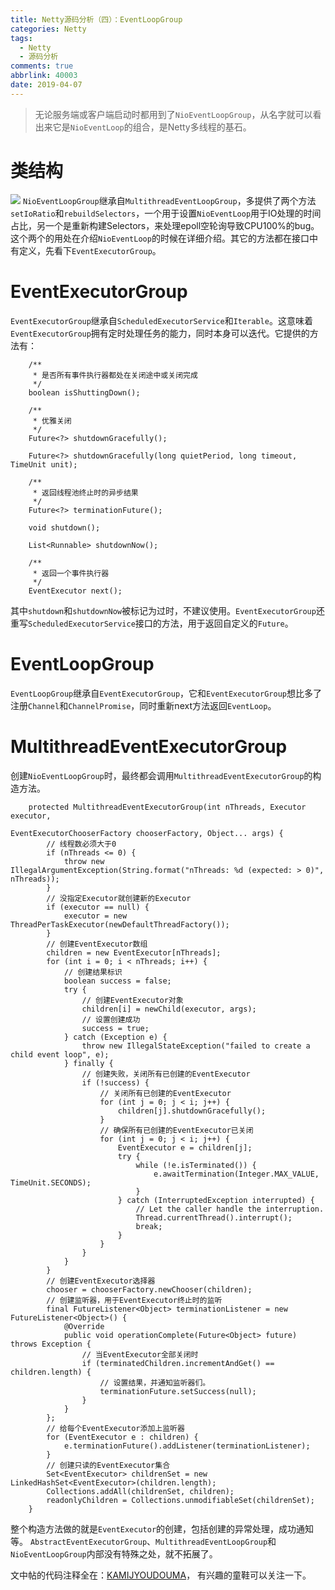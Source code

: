 ```yaml
---
title: Netty源码分析（四）：EventLoopGroup
categories: Netty
tags:
  - Netty
  - 源码分析
comments: true
abbrlink: 40003
date: 2019-04-07
---
```


>无论服务端或客户端启动时都用到了`NioEventLoopGroup`，从名字就可以看出来它是`NioEventLoop`的组合，是Netty多线程的基石。

# 类结构
![](https://user-gold-cdn.xitu.io/2019/4/7/169f6c162fd4d054?w=773&h=820&f=jpeg&s=39700)
`NioEventLoopGroup`继承自`MultithreadEventLoopGroup`，多提供了两个方法`setIoRatio`和`rebuildSelectors`，一个用于设置`NioEventLoop`用于IO处理的时间占比，另一个是重新构建Selectors，来处理epoll空轮询导致CPU100%的bug。这个两个的用处在介绍`NioEventLoop`的时候在详细介绍。其它的方法都在接口中有定义，先看下`EventExecutorGroup`。
# EventExecutorGroup
`EventExecutorGroup`继承自`ScheduledExecutorService`和`Iterable`。这意味着`EventExecutorGroup`拥有定时处理任务的能力，同时本身可以迭代。它提供的方法有：
```
    /**
     * 是否所有事件执行器都处在关闭途中或关闭完成
     */
    boolean isShuttingDown();

    /**
     * 优雅关闭
     */
    Future<?> shutdownGracefully();

    Future<?> shutdownGracefully(long quietPeriod, long timeout, TimeUnit unit);

    /**
     * 返回线程池终止时的异步结果
     */
    Future<?> terminationFuture();

    void shutdown();

    List<Runnable> shutdownNow();

    /**
     * 返回一个事件执行器
     */
    EventExecutor next();
```
其中`shutdown`和`shutdownNow`被标记为过时，不建议使用。`EventExecutorGroup`还重写`ScheduledExecutorService`接口的方法，用于返回自定义的`Future`。
# EventLoopGroup
`EventLoopGroup`继承自`EventExecutorGroup`，它和`EventExecutorGroup`想比多了注册`Channel`和`ChannelPromise`，同时重新next方法返回`EventLoop`。
# MultithreadEventExecutorGroup
创建`NioEventLoopGroup`时，最终都会调用`MultithreadEventExecutorGroup`的构造方法。
```
    protected MultithreadEventExecutorGroup(int nThreads, Executor executor,
                                            EventExecutorChooserFactory chooserFactory, Object... args) {
        // 线程数必须大于0
        if (nThreads <= 0) {
            throw new IllegalArgumentException(String.format("nThreads: %d (expected: > 0)", nThreads));
        }
        // 没指定Executor就创建新的Executor
        if (executor == null) {
            executor = new ThreadPerTaskExecutor(newDefaultThreadFactory());
        }
        // 创建EventExecutor数组
        children = new EventExecutor[nThreads];
        for (int i = 0; i < nThreads; i++) {
            // 创建结果标识
            boolean success = false;
            try {
                // 创建EventExecutor对象
                children[i] = newChild(executor, args);
                // 设置创建成功
                success = true;
            } catch (Exception e) {
                throw new IllegalStateException("failed to create a child event loop", e);
            } finally {
                // 创建失败，关闭所有已创建的EventExecutor
                if (!success) {
                    // 关闭所有已创建的EventExecutor
                    for (int j = 0; j < i; j++) {
                        children[j].shutdownGracefully();
                    }
                    // 确保所有已创建的EventExecutor已关闭
                    for (int j = 0; j < i; j++) {
                        EventExecutor e = children[j];
                        try {
                            while (!e.isTerminated()) {
                                e.awaitTermination(Integer.MAX_VALUE, TimeUnit.SECONDS);
                            }
                        } catch (InterruptedException interrupted) {
                            // Let the caller handle the interruption.
                            Thread.currentThread().interrupt();
                            break;
                        }
                    }
                }
            }
        }
        // 创建EventExecutor选择器
        chooser = chooserFactory.newChooser(children);
        // 创建监听器，用于EventExecutor终止时的监听
        final FutureListener<Object> terminationListener = new FutureListener<Object>() {
            @Override
            public void operationComplete(Future<Object> future) throws Exception {
                // 当EventExecutor全部关闭时
                if (terminatedChildren.incrementAndGet() == children.length) {
                    // 设置结果，并通知监听器们。
                    terminationFuture.setSuccess(null);
                }
            }
        };
        // 给每个EventExecutor添加上监听器
        for (EventExecutor e : children) {
            e.terminationFuture().addListener(terminationListener);
        }
        // 创建只读的EventExecutor集合
        Set<EventExecutor> childrenSet = new LinkedHashSet<EventExecutor>(children.length);
        Collections.addAll(childrenSet, children);
        readonlyChildren = Collections.unmodifiableSet(childrenSet);
    }
```
整个构造方法做的就是`EventExecutor`的创建，包括创建的异常处理，成功通知等。
`AbstractEventExecutorGroup`、`MultithreadEventLoopGroup`和`NioEventLoopGroup`内部没有特殊之处，就不拓展了。

文中帖的代码注释全在：[KAMIJYOUDOUMA](https://github.com/KAMIJYOUDOUMA/nettyForAnalysis.git)， 有兴趣的童鞋可以关注一下。


 

